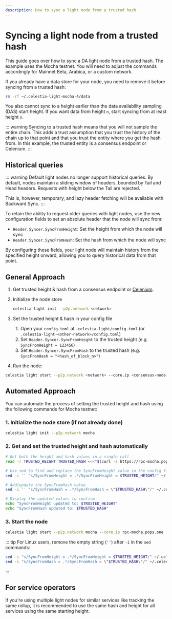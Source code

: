 ```yaml
---
description: How to sync a light node from a trusted hash.
---
```


# Syncing a light node from a trusted hash

This guide goes over how to sync a DA light node from a trusted hash.
The example uses the Mocha testnet. You will need to adjust the commands accordingly for Mainnet Beta, Arabica, or a custom network.

If you already have a data store for your node, you need to remove it before syncing from a trusted hash:

```sh
rm -rf ~/.celestia-light-mocha-4/data
```

You also cannot sync to a height earlier than the data availability sampling (DAS) start height.
If you want data from height `n`, start syncing from at least height `n`.

::: warning
Syncing to a trusted hash means that you will not sample the entire chain. This adds a trust
assumption that you trust the history of the chain up to that point and that you trust the entity
where you get the hash from. In this example, the trusted entity is a consensus endpoint or
Celenium.
:::

## Historical queries

::: warning
Default light nodes no longer support historical queries. By default, nodes maintain a sliding window of headers, bounded by Tail and Head headers. Requests with height below the Tail are rejected.

This is, however, temporary, and lazy header fetching will be available with Backward Sync.
:::

To retain the ability to request older queries with light nodes, use the new configuration fields to set an absolute header that the node will sync from:

- `Header.Syncer.SyncFromHeight`: Set the height from which the node will sync
- `Header.Syncer.SyncFromHash`: Set the hash from which the node will sync

By configuring these fields, your light node will maintain history from the specified height onward, allowing you to query historical data from that point.

## General Approach

1. Get trusted height & hash from a consensus endpoint or [Celenium](https://celenium.io).
2. Initialize the node store

   ```sh
   celestia light init --p2p.network <network>
   ```

3. Set the trusted height & hash in your config file
   1. Open your `config.toml` at `.celestia-light/config.toml` (or `.celestia-light-<other-network>/config.toml`)
   2. Set `Header.Syncer.SyncFromHeight` to the trusted height (e.g. `SyncFromHeight = 123456`)
   3. Set `Header.Syncer.SyncFromHash` to the trusted hash (e.g. `SyncFromHash = "<hash_of_block_n>"`)
4. Run the node:

```sh
celestia light start --p2p.network <network> --core.ip <consensus-node-rpc> --core.port <port>
```

## Automated Approach

You can automate the process of setting the trusted height and hash using the following commands for Mocha testnet:

### 1. Initialize the node store (if not already done)

```sh
celestia light init --p2p.network mocha
```

### 2. Get and set the trusted height and hash automatically

```sh
# Get both the height and hash values in a single call
read -r TRUSTED_HEIGHT TRUSTED_HASH <<<"$(curl -s https://rpc-mocha.pops.one/header | jq -r '.result.header | "\(.height) \(.last_block_id.hash)"')" && export TRUSTED_HEIGHT TRUSTED_HASH

# Use sed to find and replace the SyncFromHeight value in the config file (macOS version)
sed -i '' "s/SyncFromHeight = .*/SyncFromHeight = $TRUSTED_HEIGHT/" ~/.celestia-light-mocha-4/config.toml

# Add/update the SyncFromHash value
sed -i '' "s/SyncFromHash = .*/SyncFromHash = \"$TRUSTED_HASH\"/" ~/.celestia-light-mocha-4/config.toml

# Display the updated values to confirm
echo "SyncFromHeight updated to: $TRUSTED_HEIGHT"
echo "SyncFromHash updated to: $TRUSTED_HASH"
```

### 3. Start the node

```sh
celestia light start --p2p.network mocha --core.ip rpc-mocha.pops.one --core.port 9090
```

::: tip
For Linux users, remove the empty string (`''`) after `-i` in the `sed` commands:

```sh
sed -i "s/SyncFromHeight = .*/SyncFromHeight = $TRUSTED_HEIGHT/" ~/.celestia-light-mocha-4/config.toml
sed -i "s/SyncFromHash = .*/SyncFromHash = \"$TRUSTED_HASH\"/" ~/.celestia-light-mocha-4/config.toml
```

:::

## For service operators

If you're using multiple light nodes for similar services like tracking the same rollup,
it is recommended to use the same hash and height for all services using
the same starting height.
